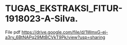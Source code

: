 # TUGAS_EKSTRAKSI_FITUR-1918023-A-Silva.

File pdf https://drive.google.com/file/d/1WmxG-ej-a3ry_6BtNAPq29MtBCVkT9Pk/view?usp=sharing
